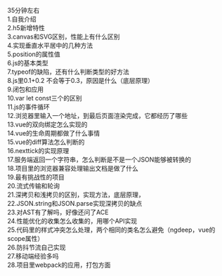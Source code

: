 35分钟左右  
1.自我介绍  
2.h5新增特性  
3.canvas和SVG区别，性能上有什么区别  
4.实现垂直水平居中的几种方法  
5.position的属性值  
6.js的基本类型  
7.typeof的缺陷，还有什么判断类型的好方法  
8.js里0.1+0.2 不会等于0.3，原因是什么（底层原理）  
9.闭包和应用  
10.var let const三个的区别  
11.js的事件循环  
12.浏览器里输入一个地址，到最后页面渲染完成，它都经历了哪些  
13.vue的双向绑定怎么实现的  
14.vue的生命周期都做了什么事情  
15.vue的diff算法怎么判断的  
16.nexttick的实现原理  
17.服务端返回一个字符串，怎么判断是不是一个JSON能够被转换的  
18.项目里的浏览器兼容处理输出文档是做了什么  
19.最有挑战性的项目  
20.流式传输和轮询  
21.深拷贝和浅拷贝的区别，实现方法，底层原理，  
22.JSON.string和JSON.parse实现深拷贝的缺点    
23.对AST有了解吗，好像还问了ACE  
24.性能优化的收集怎么收集的，用哪个API实现  
25.代码里的样式冲突怎么处理，两个相同的类名怎么避免（ngdeep，vue的scope属性）  
26.防抖节流自己实现  
27.移动端经验多吗  
28.项目里webpack的应用，打包方面
